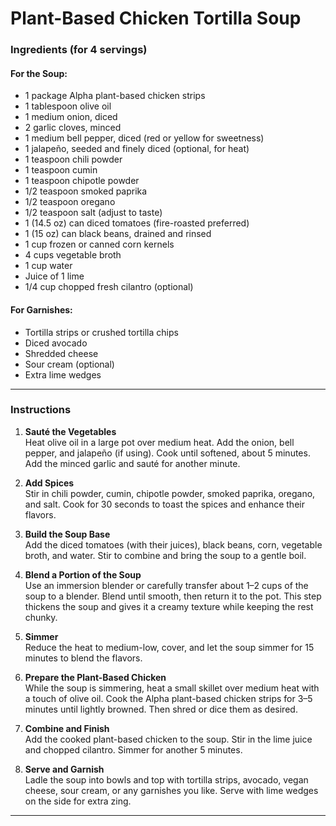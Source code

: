 # Plant-Based Chicken Tortilla Soup

### Ingredients (for 4 servings)

#### For the Soup:
- 1 package Alpha plant-based chicken strips
- 1 tablespoon olive oil
- 1 medium onion, diced
- 2 garlic cloves, minced
- 1 medium bell pepper, diced (red or yellow for sweetness)
- 1 jalapeño, seeded and finely diced (optional, for heat)
- 1 teaspoon chili powder
- 1 teaspoon cumin
- 1 teaspoon chipotle powder
- 1/2 teaspoon smoked paprika
- 1/2 teaspoon oregano
- 1/2 teaspoon salt (adjust to taste)
- 1 (14.5 oz) can diced tomatoes (fire-roasted preferred)
- 1 (15 oz) can black beans, drained and rinsed
- 1 cup frozen or canned corn kernels
- 4 cups vegetable broth
- 1 cup water
- Juice of 1 lime
- 1/4 cup chopped fresh cilantro (optional)

#### For Garnishes:
- Tortilla strips or crushed tortilla chips
- Diced avocado
- Shredded cheese
- Sour cream (optional)
- Extra lime wedges

---

### Instructions

1. **Sauté the Vegetables**  
   Heat olive oil in a large pot over medium heat. Add the onion, bell pepper, and jalapeño (if using). Cook until softened, about 5 minutes. Add the minced garlic and sauté for another minute.

2. **Add Spices**  
   Stir in chili powder, cumin, chipotle powder, smoked paprika, oregano, and salt. Cook for 30 seconds to toast the spices and enhance their flavors.

3. **Build the Soup Base**  
   Add the diced tomatoes (with their juices), black beans, corn, vegetable broth, and water. Stir to combine and bring the soup to a gentle boil.

4. **Blend a Portion of the Soup**  
   Use an immersion blender or carefully transfer about 1–2 cups of the soup to a blender. Blend until smooth, then return it to the pot. This step thickens the soup and gives it a creamy texture while keeping the rest chunky.

5. **Simmer**  
   Reduce the heat to medium-low, cover, and let the soup simmer for 15 minutes to blend the flavors.

6. **Prepare the Plant-Based Chicken**  
   While the soup is simmering, heat a small skillet over medium heat with a touch of olive oil. Cook the Alpha plant-based chicken strips for 3–5 minutes until lightly browned. Then shred or dice them as desired.

7. **Combine and Finish**  
   Add the cooked plant-based chicken to the soup. Stir in the lime juice and chopped cilantro. Simmer for another 5 minutes.

8. **Serve and Garnish**  
   Ladle the soup into bowls and top with tortilla strips, avocado, vegan cheese, sour cream, or any garnishes you like. Serve with lime wedges on the side for extra zing.

---
